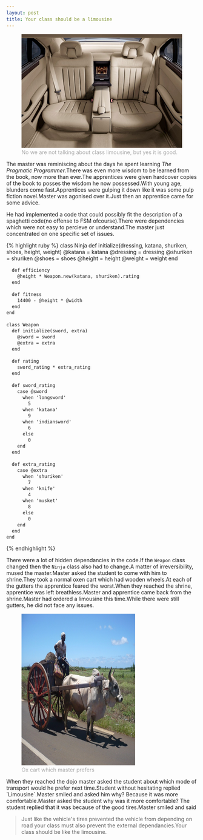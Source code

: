 ```yaml
---
layout: post
title: Your class should be a limousine
---
```

<figure>
  <img src="/images/limo.jpg" style="width:450px;height:300px">
  <figcaption style="color:#aaa">No we are not talking about class limousine, but yes it is good.</figcaption>
</figure>
<p>The master was reminiscing about the days he spent learning <em>The Pragmatic Programmer</em>.There was even more wisdom to be learned from the book, now more than ever.The apprentices were given hardcover copies of the book to posses the wisdom he now possessed.With young age, blunders come fast.Apprentices were gulping it down like it was some pulp fiction novel.Master was agonised over it.Just then an apprentice came for some advice.<p>
<p>He had implemented a code that could possibly fit the description of a spaghetti code(no offense to FSM ofcourse).There were dependencies which were not easy to percieve or understand.The master just concentrated on one specific set of issues.<p>
  
{% highlight ruby %}
    class Ninja
      def initialize(dressing, katana, shuriken, shoes, height, weight)
        @katana = katana
        @dressing = dressing
        @shuriken = shuriken
        @shoes = shoes
        @height = height
        @weight = weight
      end

      def efficiency
        @height * Weapon.new(katana, shuriken).rating
      end

      def fitness
        14400 - @height * @width
      end
    end

    class Weapon
      def initialize(sword, extra)
        @sword = sword
        @extra = extra
      end

      def rating
        sword_rating * extra_rating
      end

      def sword_rating
        case @sword
          when 'longsword'
            5
          when 'katana'
            9
          when 'indiansword'
            6
          else
            0
        end
      end

      def extra_rating
        case @extra
          when 'shuriken'
            7
          when 'knife'
            4
          when 'musket'
            8
          else
            0
        end
      end
    end
{% endhighlight %}

There were a lot of hidden dependancies in the code.If the `Weapon` class changed then the `Ninja` class also had to change.A matter of irreversibility, mused the master.Master asked the student to come with him to shrine.They took a normal oxen cart which had wooden wheels.At each of the gutters the apprentice feared the worst.When they reached the shrine, apprentice was left breathless.Master and apprentice came back from the shrine.Master had ordered a limousine this time.While there were still gutters, he did not face any issues.
<figure>
  <img src="/images/oxcart.JPG" style="width:300px;height:400px">
  <figcaption style="color:#aaa">Ox cart which master prefers</figcaption>
</figure>
<p>When they reached the dojo master asked the student about which mode of transport would he prefer next time.Student without hesitating replied `Limousine`.Master smiled and asked him why? Because it was more comfortable.Master asked the student why was it more comfortable? The student replied that it was because of the good tires.Master smiled and said <blockquote>Just like the vehicle's tires prevented the vehicle from depending on road your class must also prevent the external dependancies.Your class should be like the limousine.</blockquote></p>